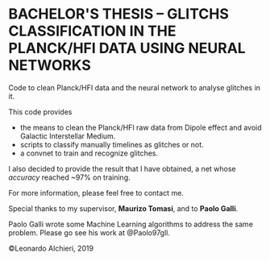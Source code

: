 # BACHELOR'S THESIS – GLITCHS CLASSIFICATION IN THE PLANCK/HFI DATA USING NEURAL NETWORKS
Code to clean Planck/HFI data and the neural network to analyse glitches in it.

This code provides 
  - the means to clean the Planck/HFI raw data from Dipole effect and avoid Galactic Interstellar Medium. 
  - scripts to classify manually timelines as glitches or not.
  - a convnet to train and recognize glitches.

I also decided to provide the result that I have obtained, a net whose _accuracy_ reached ~97% on training.

For more information, please feel free to contact me.

Special thanks to my supervisor, **Maurizo Tomasi**, and to **Paolo Galli**. 

Paolo Galli wrote some Machine Learning algorithms to address the same problem. Please go see his work at @Paolo97gll.

©Leonardo Alchieri, 2019
